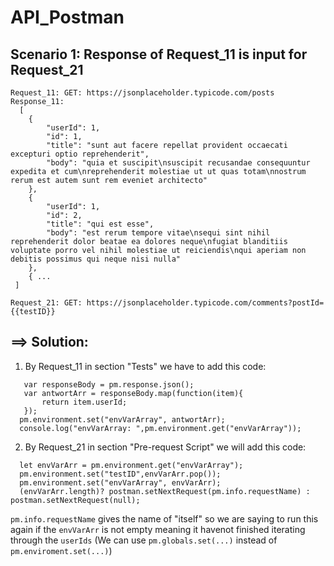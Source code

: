 # API_Postman

## Scenario 1: Response of Request_11 is input for Request_21 ##
```
Request_11: GET: https://jsonplaceholder.typicode.com/posts
Response_11: 
  [
    {
        "userId": 1,
        "id": 1,
        "title": "sunt aut facere repellat provident occaecati excepturi optio reprehenderit",
        "body": "quia et suscipit\nsuscipit recusandae consequuntur expedita et cum\nreprehenderit molestiae ut ut quas totam\nnostrum rerum est autem sunt rem eveniet architecto"
    },
    {
        "userId": 1,
        "id": 2,
        "title": "qui est esse",
        "body": "est rerum tempore vitae\nsequi sint nihil reprehenderit dolor beatae ea dolores neque\nfugiat blanditiis voluptate porro vel nihil molestiae ut reiciendis\nqui aperiam non debitis possimus qui neque nisi nulla"
    },
    { ...
 ]   
```
```
Request_21: GET: https://jsonplaceholder.typicode.com/comments?postId={{testID}}
```
## ==> Solution: ##

1. By Request_11 in section "Tests" we have to add this code:
 ```  
    var responseBody = pm.response.json();
    var antwortArr = responseBody.map(function(item){
        return item.userId;
    });
   pm.environment.set("envVarArray", antwortArr);
   console.log("envVarArray: ",pm.environment.get("envVarArray"));
   ```
   
 2. By Request_21 in section "Pre-request Script" we will add this code:
 ```
   let envVarArr = pm.environment.get("envVarArray");
   pm.environment.set("testID",envVarArr.pop());
   pm.environment.set("envVarArray", envVarArr);
   (envVarArr.length)? postman.setNextRequest(pm.info.requestName) : postman.setNextRequest(null);
   ```
   
   `pm.info.requestName` gives the name of "itself" so we are saying to run this again if the `envVarArr` is not empty meaning it havenot finished iterating through the `userIds`
   (We can use `pm.globals.set(...)` instead of `pm.enviroment.set(...)`)
 
 
